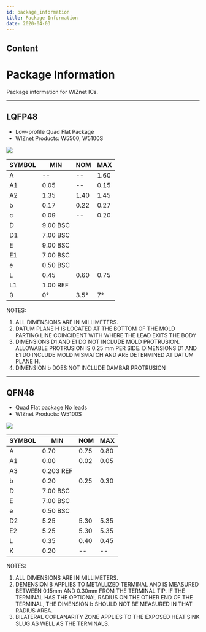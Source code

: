 ```yaml
---
id: package_information
title: Package Information
date: 2020-04-03
---
```



## Content
# Package Information

Package information for WIZnet ICs.

-----

## LQFP48

  - Low-profile Quad Flat Package
  - WIZnet Products: W5500, W5100S

![](/document_framework/img/design_guide/package_information/lqfp48.png)

| SYMBOL | MIN      | NOM  | MAX  |
| ------ | -------- | ---- | ---- |
| A      | \--      | \--  | 1.60 |
| A1     | 0.05     | \--  | 0.15 |
| A2     | 1.35     | 1.40 | 1.45 |
| b      | 0.17     | 0.22 | 0.27 |
| c      | 0.09     | \--  | 0.20 |
| D      | 9.00 BSC |      |      |
| D1     | 7.00 BSC |      |      |
| E      | 9.00 BSC |      |      |
| E1     | 7.00 BSC |      |      |
| e      | 0.50 BSC |      |      |
| L      | 0.45     | 0.60 | 0.75 |
| L1     | 1.00 REF |      |      |
| θ      | 0°       | 3.5° | 7°   |



NOTES:

1.  ALL DIMENSIONS ARE IN MILLIMETERS.
2.  DATUM PLANE H IS LOCATED AT THE BOTTOM OF THE MOLD PARTING LINE
    COINCIDENT WITH WHERE THE LEAD EXITS THE BODY
3.  DIMENSIONS D1 AND E1 DO NOT INCLUDE MOLD PROTRUSION. ALLOWABLE
    PROTRUSION IS 0.25 mm PER SIDE. DIMENSIONS D1 AND E1 DO INCLUDE MOLD
    MISMATCH AND ARE DETERMINED AT DATUM PLANE H.
4.  DIMENSION b DOES NOT INCLUDE DAMBAR PROTRUSION

-----

## QFN48

  - Quad Flat package No leads
  - WIZnet Products: W5100S

![](/document_framework/img/design_guide/package_information/qfn48.png) 

| SYMBOL | MIN       | NOM  | MAX  |
| ------ | --------- | ---- | ---- |
| A      | 0.70      | 0.75 | 0.80 |
| A1     | 0.00      | 0.02 | 0.05 |
| A3     | 0.203 REF |      |      |
| b      | 0.20      | 0.25 | 0.30 |
| D      | 7.00 BSC  |      |      |
| E      | 7.00 BSC  |      |      |
| e      | 0.50 BSC  |      |      |
| D2     | 5.25      | 5.30 | 5.35 |
| E2     | 5.25      | 5.30 | 5.35 |
| L      | 0.35      | 0.40 | 0.45 |
| K      | 0.20      | \--  | \--  |



NOTES:

1.  ALL DIMENSIONS ARE IN MILLIMETERS.
2.  DEMENSION B APPLIES TO METALLIZED TERMINAL AND IS MEASURED BETWEEN
    0.15mm AND 0.30mm FROM THE TERMINAL TIP. IF THE TERMINAL HAS THE
    OPTIONAL RADIUS ON THE OTHER END OF THE TERMINAL, THE DIMENSION b
    SHOULD NOT BE MEASURED IN THAT RADIUS AREA.
3.  BILATERAL COPLANARITY ZONE APPLIES TO THE EXPOSED HEAT SINK SLUG AS
    WELL AS THE TERMINALS.
